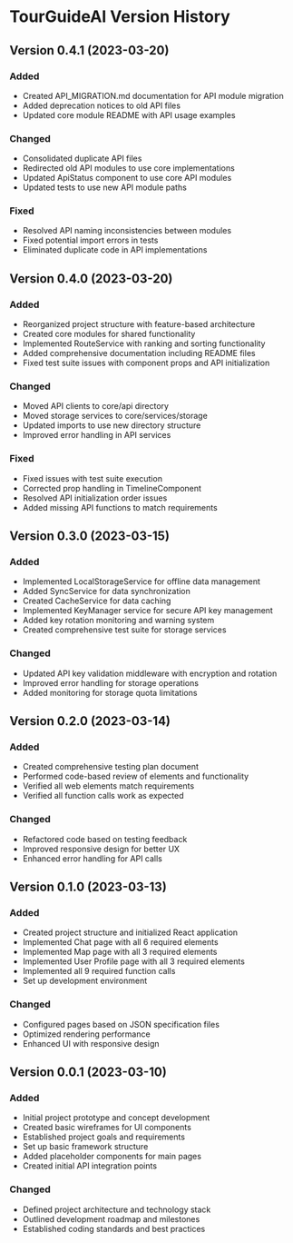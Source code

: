 # TourGuideAI Version History

## Version 0.4.1 (2023-03-20)
### Added
- Created API_MIGRATION.md documentation for API module migration
- Added deprecation notices to old API files
- Updated core module README with API usage examples

### Changed
- Consolidated duplicate API files
- Redirected old API modules to use core implementations
- Updated ApiStatus component to use core API modules
- Updated tests to use new API module paths

### Fixed
- Resolved API naming inconsistencies between modules
- Fixed potential import errors in tests
- Eliminated duplicate code in API implementations

## Version 0.4.0 (2023-03-20)
### Added
- Reorganized project structure with feature-based architecture
- Created core modules for shared functionality
- Implemented RouteService with ranking and sorting functionality
- Added comprehensive documentation including README files
- Fixed test suite issues with component props and API initialization

### Changed
- Moved API clients to core/api directory
- Moved storage services to core/services/storage
- Updated imports to use new directory structure
- Improved error handling in API services

### Fixed
- Fixed issues with test suite execution
- Corrected prop handling in TimelineComponent
- Resolved API initialization order issues
- Added missing API functions to match requirements

## Version 0.3.0 (2023-03-15)
### Added
- Implemented LocalStorageService for offline data management
- Added SyncService for data synchronization
- Created CacheService for data caching
- Implemented KeyManager service for secure API key management
- Added key rotation monitoring and warning system
- Created comprehensive test suite for storage services

### Changed
- Updated API key validation middleware with encryption and rotation
- Improved error handling for storage operations
- Added monitoring for storage quota limitations

## Version 0.2.0 (2023-03-14)
### Added
- Created comprehensive testing plan document
- Performed code-based review of elements and functionality
- Verified all web elements match requirements
- Verified all function calls work as expected

### Changed
- Refactored code based on testing feedback
- Improved responsive design for better UX
- Enhanced error handling for API calls

## Version 0.1.0 (2023-03-13)
### Added
- Created project structure and initialized React application
- Implemented Chat page with all 6 required elements
- Implemented Map page with all 3 required elements
- Implemented User Profile page with all 3 required elements
- Implemented all 9 required function calls
- Set up development environment

### Changed
- Configured pages based on JSON specification files
- Optimized rendering performance
- Enhanced UI with responsive design 

## Version 0.0.1 (2023-03-10)
### Added
- Initial project prototype and concept development
- Created basic wireframes for UI components
- Established project goals and requirements
- Set up basic framework structure
- Added placeholder components for main pages
- Created initial API integration points

### Changed
- Defined project architecture and technology stack
- Outlined development roadmap and milestones
- Established coding standards and best practices 